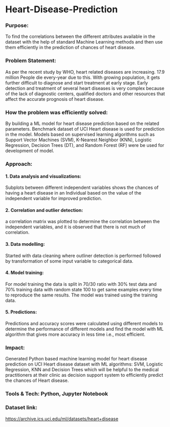 # Heart-Disease-Prediction
### Purpose:

To find the correlations between the different attributes available in the dataset with the help of standard Machine Learning methods and then use them efficiently in the prediction of chances of heart disease.

### Problem Statement:

As per the recent study by WHO, heart related diseases are increasing. 17.9 million People die every-year due to this. With growing population, it gets further difficult to diagnose and start treatment at early stage. Early detection and treatment of several heart diseases is very complex because of the lack of diagnostic centers, qualified doctors and other resources that affect the accurate prognosis of heart disease.

### How the problem was efficiently solved:

By building a ML model for heart disease prediction based on the related parameters. Benchmark dataset of UCI Heart disease is used for prediction in the model. Models based on supervised learning algorithms such as Support Vector Machines (SVM), K-Nearest Neighbor (KNN), Logistic Regression, Decision Trees (DT), and Random Forest (RF) were be used for development of model.

### Approach:

#### 1. Data analysis and visualizations: 
Subplots between different independent variables shows the chances of having a heart disease in an Individual based on the value of the independent variable for improved prediction.
#### 2. Correlation and outlier detection: 
a correlation matrix was plotted to determine the correlation between the independent variables, and it is observed that there is not much of correlation.
#### 3. Data modelling: 
Started with data cleaning where outliner detection is performed followed by transformation of some input variable to categorical data.

#### 4. Model training:
For model training the data is split in 70/30 ratio with 30% test data and 70% training data with random state 100 to get same examples every time to reproduce the same results. The model was trained using the training data.

#### 5. Predictions:
Predictions and accuracy scores were calculated using different models to determine the performance of different models and find the model with ML algorithm that gives more accuracy in less time i.e., most efficient.

### Impact:

Generated Python based machine learning model for heart disease prediction on UCI Heart disease dataset with ML algorithms: SVM, Logistic Regression, KNN and Decision Trees which will be helpful to the medical practitioners at their clinic as decision support system to efficiently predict the chances of Heart disease.

### Tools & Tech: Python, Jupyter Notebook
### Dataset link: 
https://archive.ics.uci.edu/ml/datasets/heart+disease
